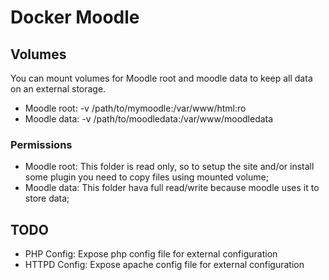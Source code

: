 # Docker Moodle

## Volumes

You can mount volumes for Moodle root and moodle data to keep all data on an external storage.

* Moodle root: -v /path/to/mymoodle:/var/www/html:ro
* Moodle data: -v /path/to/moodledata:/var/www/moodledata

### Permissions

* Moodle root: This folder is read only, so to setup the site and/or install some plugin you need to copy files using mounted volume;
* Moodle data: This folder hava full read/write because moodle uses it to store data;

## TODO

* PHP Config: Expose php config file for external configuration
* HTTPD Config: Expose apache config file for external configuration
